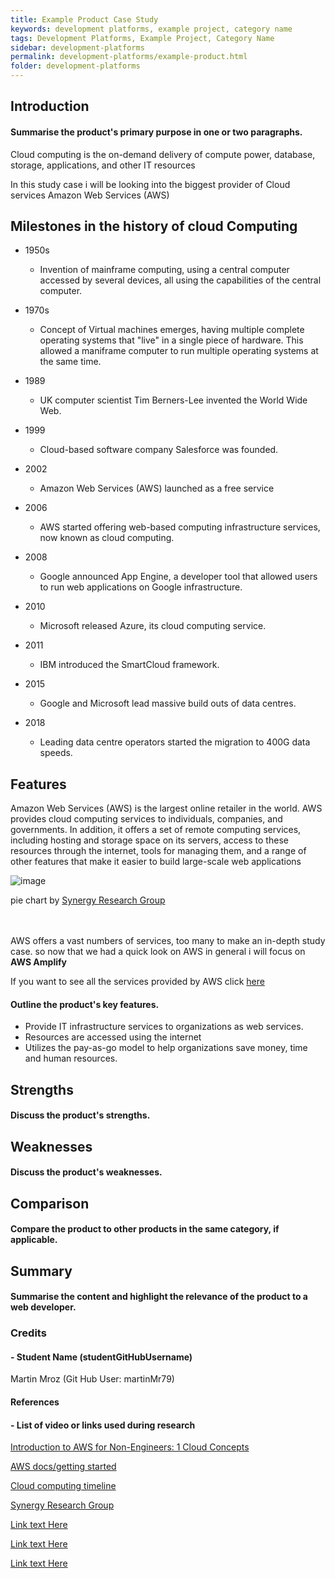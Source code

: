 ```yaml
---
title: Example Product Case Study
keywords: development platforms, example project, category name
tags: Development Platforms, Example Project, Category Name
sidebar: development-platforms
permalink: development-platforms/example-product.html
folder: development-platforms
---
```


## Introduction

#### Summarise the product's primary purpose in one or two paragraphs.

Cloud computing is the on-demand delivery of compute power, database, storage, applications, and other IT resources

In this study case i will be looking into the biggest provider of Cloud services Amazon Web Services (AWS) 


## Milestones in the history of cloud Computing

* 1950s 
  * Invention of mainframe computing, using a central computer accessed by several devices, all using the capabilities of the central computer. 

* 1970s
  * Concept of Virtual machines emerges, having multiple complete operating systems that "live" in a single piece of hardware. This allowed a maniframe computer to run multiple operating systems at the same time. 

* 1989 
  * UK computer scientist Tim Berners-Lee invented the World Wide Web.

* 1999 
  * Cloud-based software company Salesforce was founded.
 
* 2002 
  * Amazon Web Services (AWS) launched as a free service 

* 2006 
  * AWS started offering web-based computing infrastructure services, now known as cloud computing.

* 2008 
  * Google announced App Engine, a developer tool that allowed users to run web applications on Google infrastructure.

* 2010 
  * Microsoft released Azure, its cloud computing service.

* 2011
  * IBM introduced the SmartCloud framework.

* 2015 
  * Google and Microsoft lead massive build outs of data centres.

* 2018 
  * Leading data centre operators started the migration to 400G data speeds.



## Features

Amazon Web Services (AWS) is the largest online retailer in the world. AWS provides cloud computing services to individuals, companies, and governments. In addition, it offers a set of remote computing services, including hosting and storage space on its servers, access to these resources through the internet, tools for managing them, and a range of other features that make it easier to build large-scale web applications

![image](https://user-images.githubusercontent.com/80599295/216784422-20d9a0c5-a882-403a-a768-8ec1658163b6.png)

pie chart by [Synergy Research Group](https://www.srgresearch.com/)
 <br>
 <br>
 <br>

AWS offers a vast numbers of services, too many to make an in-depth study case. so now that we had a quick look on AWS in general i will focus on **AWS Amplify**

If you want to see all the services provided by AWS click [here](https://aws.amazon.com/products/?aws-products)

#### Outline the product's key features.

* Provide IT infrastructure services to organizations as web services. 
* Resources are accessed using the internet 
* Utilizes the pay-as-go model to help organizations save money, time and human resources. 

## Strengths

#### Discuss the product's strengths.

## Weaknesses

#### Discuss the product's weaknesses.

## Comparison

#### Compare the product to other products in the same category, if applicable.


## Summary

#### Summarise the content and highlight the relevance of the product to a web developer.

### Credits

#### - Student Name (studentGitHubUsername)
Martin Mroz (Git Hub User: martinMr79)

#### References

#### - List of video or links used during research

[Introduction to AWS for Non-Engineers: 1 Cloud Concepts](https://www.linkedin.com/learning/introduction-to-aws-for-non-engineers-1-cloud-concepts-2/how-did-we-get-in-the-cloud?autoplay=true&resume=false&u=43268076)

[AWS docs/getting started](https://aws.amazon.com/getting-started/cloud-essentials/)

[Cloud computing timeline](https://www.verdict.co.uk/cloud-computing-timeline/)

[Synergy Research Group](https://www.srgresearch.com/)

[Link text Here](https://link-url-here.org)

[Link text Here](https://link-url-here.org)

[Link text Here](https://link-url-here.org)

